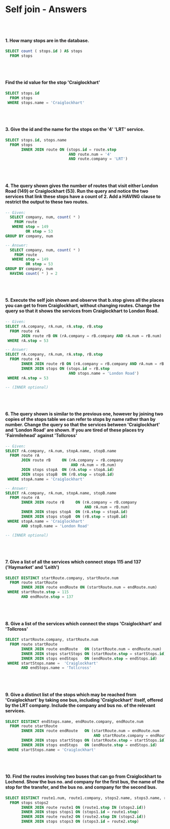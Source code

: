 <h1>Self join - Answers</h1>
<br></br>

#### 1. How many stops are in the database.
```SQL
SELECT count ( stops.id ) AS stops
  FROM stops
```
<br></br>

#### Find the id value for the stop 'Craiglockhart'
```SQL
SELECT stops.id
  FROM stops
 WHERE stops.name = 'Craiglockhart'
```
<br></br>

#### 3. Give the id and the name for the stops on the '4' 'LRT' service.
```SQL
SELECT stops.id, stops.name
  FROM stops 
       INNER JOIN route ON (stops.id = route.stop
                            AND route.num = '4'
                            AND route.company = 'LRT')
```
<br></br>

#### 4. The query shown gives the number of routes that visit either London Road (149) or Craiglockhart (53). Run the query and notice the two services that link these stops have a count of 2. Add a HAVING clause to restrict the output to these two routes.
```SQL
-- Given:
  SELECT company, num, count( * )
    FROM route 
   WHERE stop = 149 
         OR stop = 53
GROUP BY company, num

-- Answer:
  SELECT company, num, count( * )
    FROM route 
   WHERE stop = 149 
         OR stop = 53
GROUP BY company, num
  HAVING count( * ) = 2
```
<br></br>

#### 5. Execute the self join shown and observe that b.stop gives all the places you can get to from Craiglockhart, without changing routes. Change the query so that it shows the services from Craiglockhart to London Road.
```SQL
-- Given:
SELECT rA.company, rA.num, rA.stop, rB.stop
  FROM route rA 
       JOIN route rB ON (rA.company = rB.company AND rA.num = rB.num)
 WHERE rA.stop = 53

-- Answer:
SELECT rA.company, rA.num, rA.stop, rB.stop
  FROM route rA 
       INNER JOIN route rB ON (rA.company = rB.company AND rA.num = rB.num)
       INNER JOIN stops ON (stops.id = rB.stop
                            AND stops.name = 'London Road')
 WHERE rA.stop = 53

-- (INNER optional)
```
<br></br>

#### 6. The query shown is similar to the previous one, however by joining two copies of the stops table we can refer to stops by name rather than by number. Change the query so that the services between 'Craiglockhart' and 'London Road' are shown. If you are tired of these places try 'Fairmilehead' against 'Tollcross'
```SQL
-- Given:
SELECT rA.company, rA.num, stopA.name, stopB.name
  FROM route rA 
       JOIN route rB     ON (rA.company = rB.company 
                             AND rA.num = rB.num)
       JOIN stops stopA  ON (rA.stop = stopA.id)
       JOIN stops stopB  ON (rB.stop = stopB.id)
 WHERE stopA.name = 'Craiglockhart'

-- Answer:
SELECT rA.company, rA.num, stopA.name, stopB.name
  FROM route rA 
       INNER JOIN route rB     ON (rA.company = rB.company 
                                   AND rA.num = rB.num)
       INNER JOIN stops stopA  ON (rA.stop = stopA.id)
       INNER JOIN stops stopB  ON (rB.stop = stopB.id)
 WHERE stopA.name = 'Craiglockhart'
       AND stopB.name = 'London Road'

-- (INNER optional)
```
<br></br>

#### 7. Give a list of all the services which connect stops 115 and 137 ('Haymarket' and 'Leith')
```SQL
SELECT DISTINCT startRoute.company, startRoute.num
  FROM route startRoute
       INNER JOIN route endRoute ON (startRoute.num = endRoute.num)
 WHERE startRoute.stop = 115
       AND endRoute.stop = 137
```
<br></br>

#### 8. Give a list of the services which connect the stops 'Craiglockhart' and 'Tollcross'
```SQL
SELECT startRoute.company, startRoute.num
  FROM route startRoute
       INNER JOIN route endRoute   ON (startRoute.num = endRoute.num)
       INNER JOIN stops startStops ON (startRoute.stop = startStops.id)
       INNER JOIN stops endStops   ON (endRoute.stop = endStops.id)
 WHERE startStops.name =  'Craiglockhart'
       AND endStops.name = 'Tollcross'
```
<br></br>

#### 9. Give a distinct list of the stops which may be reached from 'Craiglockhart' by taking one bus, including 'Craiglockhart' itself, offered by the LRT company. Include the company and bus no. of the relevant services.
```SQL
SELECT DISTINCT endStops.name, endRoute.company, endRoute.num
  FROM route startRoute
       INNER JOIN route endRoute   ON (startRoute.num = endRoute.num 
                                       AND startRoute.company = endRoute.company)
       INNER JOIN stops startStops ON (startRoute.stop = startStops.id)
       INNER JOIN stops endStops   ON (endRoute.stop = endStops.id)
 WHERE startStops.name = 'Craiglockhart'
```
<br></br>

#### 10. Find the routes involving two buses that can go from Craiglockhart to Lochend. Show the bus no. and company for the first bus, the name of the stop for the transfer, and the bus no. and company for the second bus.
```SQL
SELECT DISTINCT route1.num, route1.company, stops2.name, stops3.name, route2.num, route2.company
  FROM stops stops2
       INNER JOIN route route1 ON (route1.stop IN (stops2.id))
       INNER JOIN stops stops1 ON (stops1.id = route1.stop)
       INNER JOIN route route2 ON (route2.stop IN (stops2.id))
       INNER JOIN stops stops3 ON (stops3.id = route2.stop)
```
<br></br>